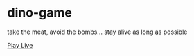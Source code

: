 # dino-game
take the meat, avoid the bombs... stay alive as long as possible

<a href="https://kenechvkwv.github.io/dino-game/"> Play Live </a>
